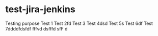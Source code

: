 # test-jira-jenkins
Testing purpose
Test 1
Test 2fd
Test 3
Test 4dsd
Test 5s
Test 6df
Test 7ddddfdsfdf
fffvd
dsfffd
sfF
d
